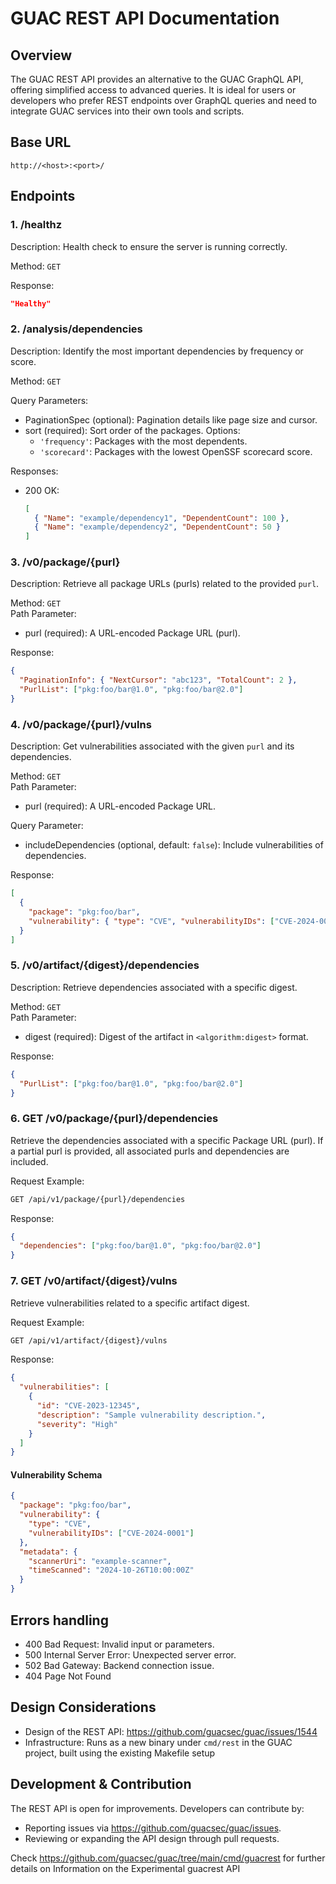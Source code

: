 # GUAC REST API Documentation

## Overview

The GUAC REST API provides an alternative to the GUAC GraphQL API, offering
simplified access to advanced queries. It is ideal for users or developers who
prefer REST endpoints over GraphQL queries and need to integrate GUAC services
into their own tools and scripts.

## Base URL

```
http://<host>:<port>/
```

## Endpoints

### 1. /healthz

Description: Health check to ensure the server is running correctly.

Method: `GET`

Response:

```json
"Healthy"
```

### 2. /analysis/dependencies

Description: Identify the most important dependencies by frequency or score.

Method: `GET`

Query Parameters:

- PaginationSpec (optional): Pagination details like page size and cursor.
- sort (required): Sort order of the packages. Options:
  - `'frequency'`: Packages with the most dependents.
  - `'scorecard'`: Packages with the lowest OpenSSF scorecard score.

Responses:

- 200 OK:
  ```json
  [
    { "Name": "example/dependency1", "DependentCount": 100 },
    { "Name": "example/dependency2", "DependentCount": 50 }
  ]
  ```

### 3. /v0/package/{purl}

Description: Retrieve all package URLs (purls) related to the provided `purl`.

Method: `GET`  
Path Parameter:

- purl (required): A URL-encoded Package URL (purl).

Response:

```json
{
  "PaginationInfo": { "NextCursor": "abc123", "TotalCount": 2 },
  "PurlList": ["pkg:foo/bar@1.0", "pkg:foo/bar@2.0"]
}
```

### 4. /v0/package/{purl}/vulns

Description: Get vulnerabilities associated with the given `purl` and its
dependencies.

Method: `GET`  
Path Parameter:

- purl (required): A URL-encoded Package URL.

Query Parameter:

- includeDependencies (optional, default: `false`): Include vulnerabilities of
  dependencies.

Response:

```json
[
  {
    "package": "pkg:foo/bar",
    "vulnerability": { "type": "CVE", "vulnerabilityIDs": ["CVE-2024-0001"] }
  }
]
```

### 5. /v0/artifact/{digest}/dependencies

Description: Retrieve dependencies associated with a specific digest.

Method: `GET`  
Path Parameter:

- digest (required): Digest of the artifact in `<algorithm:digest>` format.

Response:

```json
{
  "PurlList": ["pkg:foo/bar@1.0", "pkg:foo/bar@2.0"]
}
```

### 6. GET /v0/package/{purl}/dependencies

Retrieve the dependencies associated with a specific Package URL (purl). If a
partial purl is provided, all associated purls and dependencies are included.

Request Example:

```bash
GET /api/v1/package/{purl}/dependencies
```

Response:

```json
{
  "dependencies": ["pkg:foo/bar@1.0", "pkg:foo/bar@2.0"]
}
```

### 7. GET /v0/artifact/{digest}/vulns

Retrieve vulnerabilities related to a specific artifact digest.

Request Example:

```bash
GET /api/v1/artifact/{digest}/vulns
```

Response:

```json
{
  "vulnerabilities": [
    {
      "id": "CVE-2023-12345",
      "description": "Sample vulnerability description.",
      "severity": "High"
    }
  ]
}
```

#### Vulnerability Schema

```json
{
  "package": "pkg:foo/bar",
  "vulnerability": {
    "type": "CVE",
    "vulnerabilityIDs": ["CVE-2024-0001"]
  },
  "metadata": {
    "scannerUri": "example-scanner",
    "timeScanned": "2024-10-26T10:00:00Z"
  }
}
```

## Errors handling

- 400 Bad Request: Invalid input or parameters.
- 500 Internal Server Error: Unexpected server error.
- 502 Bad Gateway: Backend connection issue.
- 404 Page Not Found

## Design Considerations

- Design of the REST API: https://github.com/guacsec/guac/issues/1544
- Infrastructure: Runs as a new binary under `cmd/rest` in the GUAC project,
  built using the existing Makefile setup

## Development & Contribution

The REST API is open for improvements. Developers can contribute by:

- Reporting issues via https://github.com/guacsec/guac/issues.
- Reviewing or expanding the API design through pull requests.

Check https://github.com/guacsec/guac/tree/main/cmd/guacrest for further details
on Information on the Experimental guacrest API
